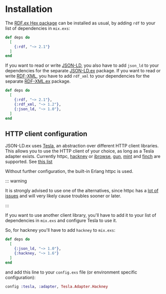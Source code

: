 # Installation

The [RDF.ex Hex package](https://hex.pm/packages/rdf) can be installed as usual, by adding `rdf` to your list of dependencies in `mix.exs`:

```elixir
def deps do
  [
    {:rdf, "~> 2.1"}
  ]
end
```

If you want to read or write [JSON-LD](http://www.w3.org/TR/json-ld/), you also have to add `json_ld` to your dependencies for the separate [JSON-LD.ex](https://hex.pm/packages/json_ld) package. 
If you want to read or write [RDF-XML](http://www.w3.org/TR/rdf-syntax-grammar/), you have to add `rdf_xml` to your dependencies for the separate [RDF-XML.ex](https://hex.pm/packages/rdf_xml) package.

```elixir
def deps do
  [
    {:rdf, "~> 2.1"},
    {:rdf_xml, "~> 1.2"},
    {:json_ld, "~> 1.0"},
  ]
end
```


## HTTP client configuration

JSON-LD.ex uses [Tesla](https://github.com/teamon/tesla), an abstraction over different HTTP client libraries. This allows you to use the HTTP client of your choice, as long as a Tesla adapter exists. Currently httpc, [hackney](https://github.com/benoitc/hackney) or [ibrowse](https://github.com/cmullaparthi/ibrowse), [gun](https://github.com/ninenines/gun), [mint](https://github.com/elixir-mint/mint) and [finch](https://github.com/sneako/finch) are supported. See [this list](https://github.com/teamon/tesla#adapters) 

Without further configuration, the built-in Erlang httpc is used. 

::: warning

It is strongly advised to use one of the alternatives, since httpc has a [lot of issues](https://github.com/teamon/tesla/issues?utf8=%E2%9C%93&q=is%3Aissue+label%3Ahttpc+) and will very likely cause troubles sooner or later.

:::

If you want to use another client library, you'll have to add it to your list of dependencies in `mix.exs` and configure Tesla to use it.

So, for hackney you'll have to add `hackney` to `mix.exs`:

```elixir
def deps do
  [
    {:json_ld, "~> 1.0"},
    {:hackney, "~> 1.6"}
  ]
end
```

and add this line to your `config.exs` file (or environment specific configuration):

```elixir
config :tesla, :adapter, Tesla.Adapter.Hackney
```
